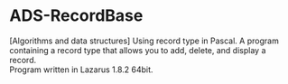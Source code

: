 # ADS-RecordBase
 [Algorithms and data structures] Using record type in Pascal. 
 A program containing a record type that allows you to add, delete, and display a record.  
   Program written in Lazarus 1.8.2 64bit.
